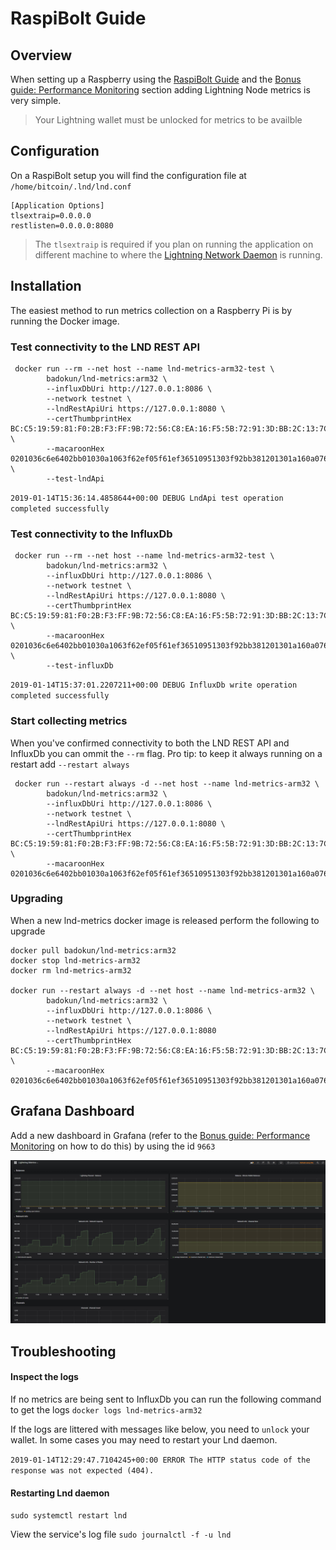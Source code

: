 ﻿# RaspiBolt Guide

## Overview

When setting up a Raspberry using the [RaspiBolt Guide](https://github.com/badokun/guides/tree/master/raspibolt) and the 
[Bonus guide: Performance Monitoring](https://github.com/badokun/guides/blob/master/raspibolt/raspibolt_71_monitoring.md) section adding Lightning Node metrics is very simple.

> Your Lightning wallet must be unlocked for metrics to be availble

## Configuration

On a RaspiBolt setup you will find the configuration file at `/home/bitcoin/.lnd/lnd.conf`

```
[Application Options]
tlsextraip=0.0.0.0
restlisten=0.0.0.0:8080
```

> The `tlsextraip` is required if you plan on running the application on different machine to where the [Lightning Network Daemon](https://github.com/lightningnetwork/lnd) ️is running.

## Installation

The easiest method to run metrics collection on a Raspberry Pi is by running the Docker image.

### Test connectivity to the LND REST API
```
 docker run --rm --net host --name lnd-metrics-arm32-test \
        badokun/lnd-metrics:arm32 \
        --influxDbUri http://127.0.0.1:8086 \
        --network testnet \
        --lndRestApiUri https://127.0.0.1:8080 \
		--certThumbprintHex BC:C5:19:59:81:F0:2B:F3:FF:9B:72:56:C8:EA:16:F5:5B:72:91:3D:BB:2C:13:7C:C6:6F:02:C3:B7:06:FA:9B \
		--macaroonHex 0201036c6e6402bb01030a1063f62ef05f61ef36510951303f92bb381201301a160a0761646472657373120472656164120577726974651a130a04696e666f120472656164120577726974651a170a08696e766f69636573120472656164120577726974651a160a076d657373616765120472656164120577726974651a170a086f6666636861696e120472656164120577726974651a160a076f6e636861696e120472656164120577726974651a140a05706565727312047265616412057772697465034026200cdb471a6d41d1223de71920581cfa21a3e1c308f4e20e83068c1a200141e2bd \
        --test-lndApi
```

`2019-01-14T15:36:14.4858644+00:00 DEBUG LndApi test operation completed successfully`

### Test connectivity to the InfluxDb

```
 docker run --rm --net host --name lnd-metrics-arm32-test \
        badokun/lnd-metrics:arm32 \
        --influxDbUri http://127.0.0.1:8086 \
        --network testnet \
        --lndRestApiUri https://127.0.0.1:8080 \
		--certThumbprintHex BC:C5:19:59:81:F0:2B:F3:FF:9B:72:56:C8:EA:16:F5:5B:72:91:3D:BB:2C:13:7C:C6:6F:02:C3:B7:06:FA:9B \
		--macaroonHex 0201036c6e6402bb01030a1063f62ef05f61ef36510951303f92bb381201301a160a0761646472657373120472656164120577726974651a130a04696e666f120472656164120577726974651a170a08696e766f69636573120472656164120577726974651a160a076d657373616765120472656164120577726974651a170a086f6666636861696e120472656164120577726974651a160a076f6e636861696e120472656164120577726974651a140a05706565727312047265616412057772697465034026200cdb471a6d41d1223de71920581cfa21a3e1c308f4e20e83068c1a200141e2bd \
        --test-influxDb
```

`2019-01-14T15:37:01.2207211+00:00 DEBUG InfluxDb write operation completed successfully`

### Start collecting metrics

When you've confirmed connectivity to both the LND REST API and InfluxDb you can ommit the `--rm` flag. Pro tip: to keep it always running on a restart add `--restart always`

```
 docker run --restart always -d --net host --name lnd-metrics-arm32 \
        badokun/lnd-metrics:arm32 \
        --influxDbUri http://127.0.0.1:8086 \
        --network testnet \
        --lndRestApiUri https://127.0.0.1:8080 \
		--certThumbprintHex BC:C5:19:59:81:F0:2B:F3:FF:9B:72:56:C8:EA:16:F5:5B:72:91:3D:BB:2C:13:7C:C6:6F:02:C3:B7:06:FA:9B \
		--macaroonHex 0201036c6e6402bb01030a1063f62ef05f61ef36510951303f92bb381201301a160a0761646472657373120472656164120577726974651a130a04696e666f120472656164120577726974651a170a08696e766f69636573120472656164120577726974651a160a076d657373616765120472656164120577726974651a170a086f6666636861696e120472656164120577726974651a160a076f6e636861696e120472656164120577726974651a140a05706565727312047265616412057772697465034026200cdb471a6d41d1223de71920581cfa21a3e1c308f4e20e83068c1a200141e2bd
```

### Upgrading

When a new lnd-metrics docker image is released perform the following to upgrade
```
docker pull badokun/lnd-metrics:arm32
docker stop lnd-metrics-arm32
docker rm lnd-metrics-arm32

docker run --restart always -d --net host --name lnd-metrics-arm32 \
        badokun/lnd-metrics:arm32 \
        --influxDbUri http://127.0.0.1:8086 \
        --network testnet \
        --lndRestApiUri https://127.0.0.1:8080
		--certThumbprintHex BC:C5:19:59:81:F0:2B:F3:FF:9B:72:56:C8:EA:16:F5:5B:72:91:3D:BB:2C:13:7C:C6:6F:02:C3:B7:06:FA:9B \
		--macaroonHex 0201036c6e6402bb01030a1063f62ef05f61ef36510951303f92bb381201301a160a0761646472657373120472656164120577726974651a130a04696e666f120472656164120577726974651a170a08696e766f69636573120472656164120577726974651a160a076d657373616765120472656164120577726974651a170a086f6666636861696e120472656164120577726974651a160a076f6e636861696e120472656164120577726974651a140a05706565727312047265616412057772697465034026200cdb471a6d41d1223de71920581cfa21a3e1c308f4e20e83068c1a200141e2bd
```

## Grafana Dashboard

Add a new dashboard in Grafana (refer to the [Bonus guide: Performance Monitoring](https://github.com/badokun/guides/blob/master/raspibolt/raspibolt_71_monitoring.md) on how to do this)
by using the id `9663`

![Grafana](resources/grafana-metrics.jpg)

## Troubleshooting

#### Inspect the logs

If no metrics are being sent to InfluxDb you can run the following command to get the logs `docker logs lnd-metrics-arm32`

If the logs are littered with messages like below, you need to `unlock` your wallet. In some cases you may need to restart your Lnd daemon.

`2019-01-14T12:29:47.7104245+00:00 ERROR The HTTP status code of the response was not expected (404).`

#### Restarting Lnd daemon

`sudo systemctl restart lnd`

View the service's log file
`sudo journalctl -f -u lnd`